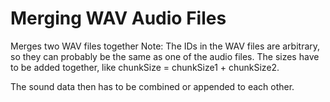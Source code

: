 # Merging WAV Audio Files
Merges two WAV files together
Note: The IDs in the WAV files are arbitrary, 
so they can probably be the same as one of the audio files.
The sizes have to be added together, like chunkSize = chunkSize1 + chunkSize2.

The sound data then has to be combined or appended to each
other.
